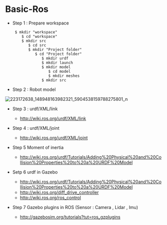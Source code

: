 # Basic-Ros

* Step 1 : Prepare workspace
  ```
   $ mkdir "workspace"
      $ cd "workspace"
      $ mkdir src
         $ cd src
         $ mkdir "Project folder"
            $ cd "Project folder"
               $ mkdir urdf
               $ mkdir launch
               $ mkdir model
                  $ cd model
                  $ mkdir meshes
               $ mkdir src
    ```
         
         
* Step 2 : Robot model 

![223172638_148948163982321_5904538159788275801_n](https://user-images.githubusercontent.com/30637687/127641904-359c5bb2-f322-48a2-8754-0416e0a09960.jpg)


* Step 3 : urdf/XML/link
   - http://wiki.ros.org/urdf/XML/link
 
          
* Step 4 : urdf/XML/joint
   - http://wiki.ros.org/urdf/XML/joint
         
 
 * Step 5 Moment of inertia 
   - http://wiki.ros.org/urdf/Tutorials/Adding%20Physical%20and%20Collision%20Properties%20to%20a%20URDF%20Model
 
 * Setp 6 urdf in Gazebo 
   - http://wiki.ros.org/urdf/Tutorials/Adding%20Physical%20and%20Collision%20Properties%20to%20a%20URDF%20Model
   - http://wiki.ros.org/diff_drive_controller
   - http://wiki.ros.org/ros_control
   
 * Step 7  Gazebo plugins in ROS (Sensor : Camera , Lidar , Imu)
   - http://gazebosim.org/tutorials?tut=ros_gzplugins
